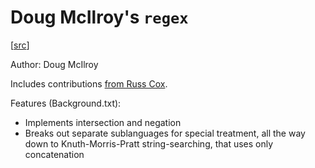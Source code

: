 # Doug McIlroy's `regex`

[[src](https://github.com/arnoldrobbins/mcilroy-regex)]

Author: Doug McIlroy

Includes contributions [from Russ Cox](https://github.com/arnoldrobbins/mcilroy-regex/commits?author=rsc).

Features (Background.txt):
- Implements intersection and negation
- Breaks out separate sublanguages for special treatment, all the way down
  to Knuth-Morris-Pratt string-searching, that uses only concatenation
